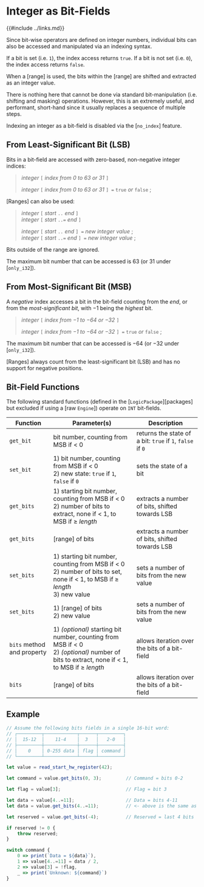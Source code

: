 Integer as Bit-Fields
=====================

{{#include ../links.md}}


Since bit-wise operators are defined on integer numbers, individual bits can also be accessed and
manipulated via an indexing syntax.

If a bit is set (i.e. `1`), the index access returns `true`.
If a bit is not set (i.e. `0`), the index access returns `false`.

When a [range] is used, the bits within the [range] are shifted and extracted as an integer value.

There is nothing here that cannot be done via standard bit-manipulation (i.e. shifting and masking)
operations. However, this is an extremely useful, and performant, short-hand since it usually
replaces a sequence of multiple steps.

Indexing an integer as a bit-field is disabled via the [`no_index`] feature.


From Least-Significant Bit (LSB)
-------------------------------

Bits in a bit-field are accessed with zero-based, non-negative integer indices:

> _integer_ `[` _index from 0 to 63 or 31_ `]`
>
> _integer_ `[` _index from 0 to 63 or 31_ `] =` `true` _or_ `false` ;

[Ranges] can also be used:

> _integer_ `[` _start_ `..` _end_ `]`  
> _integer_ `[` _start_ `..=` _end_ `]`
>
> _integer_ `[` _start_ `..` _end_ `] =` _new integer value_ ;  
> _integer_ `[` _start_ `..=` _end_ `] =` _new integer value_ ;

Bits outside of the range are ignored.

The maximum bit number that can be accessed is 63 (or 31 under [`only_i32`]).


From Most-Significant Bit (MSB)
------------------------------

A _negative_ index accesses a bit in the bit-field counting from the _end_, or from the
_most-significant bit_, with &minus;1 being the _highest_ bit.

> _integer_ `[` _index from &minus;1 to &minus;64 or &minus;32_ `]`
>
> _integer_ `[` _index from &minus;1 to &minus;64 or &minus;32_ `] =` `true` _or_ `false` ;

The maximum bit number that can be accessed is &minus;64 (or &minus;32 under [`only_i32`]).

[Ranges] always count from the least-significant bit (LSB) and has no support for negative positions.


Bit-Field Functions
-------------------

The following standard functions (defined in the [`LogicPackage`][packages] but excluded if
using a [raw `Engine`]) operate on `INT` bit-fields.

| Function                   | Parameter(s)                                                                                                                                   | Description                                               |
| -------------------------- | ---------------------------------------------------------------------------------------------------------------------------------------------- | --------------------------------------------------------- |
| `get_bit`                  | bit number, counting from MSB if < 0                                                                                                           | returns the state of a bit: `true` if `1`, `false` if `0` |
| `set_bit`                  | 1) bit number, counting from MSB if < 0<br/>2) new state: `true` if `1`, `false` if `0`                                                        | sets the state of a bit                                   |
| `get_bits`                 | 1) starting bit number, counting from MSB if < 0<br/>2) number of bits to extract, none if < 1, to MSB if ≥ _length_                           | extracts a number of bits, shifted towards LSB            |
| `get_bits`                 | [range] of bits                                                                                                                                | extracts a number of bits, shifted towards LSB            |
| `set_bits`                 | 1) starting bit number, counting from MSB if < 0<br/>2) number of bits to set, none if < 1, to MSB if ≥ _length_<br/>3) new value              | sets a number of bits from the new value                  |
| `set_bits`                 | 1) [range] of bits<br/>2) new value                                                                                                            | sets a number of bits from the new value                  |
| `bits` method and property | 1) _(optional)_ starting bit number, counting from MSB if < 0<br/>2) _(optional)_ number of bits to extract, none if < 1, to MSB if ≥ _length_ | allows iteration over the bits of a bit-field             |
| `bits`                     | [range] of bits                                                                                                                                | allows iteration over the bits of a bit-field             |


Example
-------

```js , no_run
// Assume the following bits fields in a single 16-bit word:
// ┌─────────┬────────────┬──────┬─────────┐
// │  15-12  │    11-4    │  3   │   2-0   │
// ├─────────┼────────────┼──────┼─────────┤
// │    0    │ 0-255 data │ flag │ command │
// └─────────┴────────────┴──────┴─────────┘

let value = read_start_hw_register(42);

let command = value.get_bits(0, 3);         // Command = bits 0-2

let flag = value[3];                        // Flag = bit 3

let data = value[4..=11];                   // Data = bits 4-11
let data = value.get_bits(4..=11);          // <- above is the same as this

let reserved = value.get_bits(-4);          // Reserved = last 4 bits

if reserved != 0 {
    throw reserved;
}

switch command {
    0 => print(`Data = ${data}`),
    1 => value[4..=11] = data / 2,
    2 => value[3] = !flag,
    _ => print(`Unknown: ${command}`)
}
```
